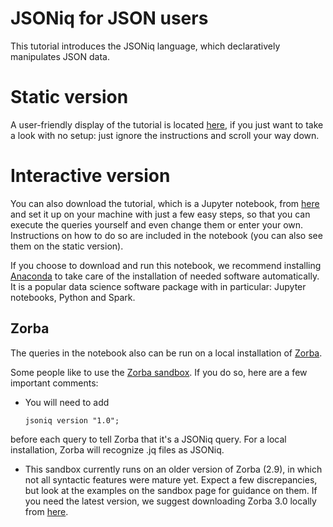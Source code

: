 # JSONiq for JSON users
This tutorial introduces the JSONiq language, which declaratively manipulates JSON data.

# Static version

A user-friendly display of the tutorial is located [here](https://nbviewer.jupyter.org/github/ghislainfourny/jsoniq-tutorial/blob/master/JSONiq-tutorial.ipynb), if you just want to take a look with no setup: just ignore the instructions and scroll your way down.

# Interactive version

You can also download the tutorial, which is a Jupyter notebook, from [here](https://github.com/ghislainfourny/jsoniq-tutorial/blob/master/JSONiq-tutorial.ipynb) and set it up on your machine with just a few easy steps, so that you can execute the queries yourself and even change them or enter your own. Instructions on how to do so are included in the notebook (you can also see them on the static version).

If you choose to download and run this notebook, we recommend installing [Anaconda](https://www.anaconda.com) to take care of the installation of needed software automatically. It is a popular data science software package with in particular: Jupyter notebooks, Python and Spark.

## Zorba

The queries in the notebook also can be run on a local installation of [Zorba](http://zorba.io).

Some people like to use the [Zorba sandbox](http://try.zorba.io). If you do so, here are a few important comments:

- You will need to add

      jsoniq version "1.0";
    
before each query to tell Zorba that it's a JSONiq query. For a local installation, Zorba will recognize .jq files as JSONiq.

- This sandbox currently runs on an older version of Zorba (2.9), in which not all syntactic features were mature yet. Expect a few discrepancies, but look at the examples on the sandbox page for guidance on them. If you need the latest version, we suggest downloading Zorba 3.0 locally from [here](https://github.com/zorba-processor/zorba/releases/tag/4.0).

